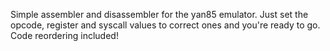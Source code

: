 Simple assembler and disassembler for the yan85 emulator. Just set the opcode, register and syscall values to correct ones and you're ready to go. Code reordering included!

